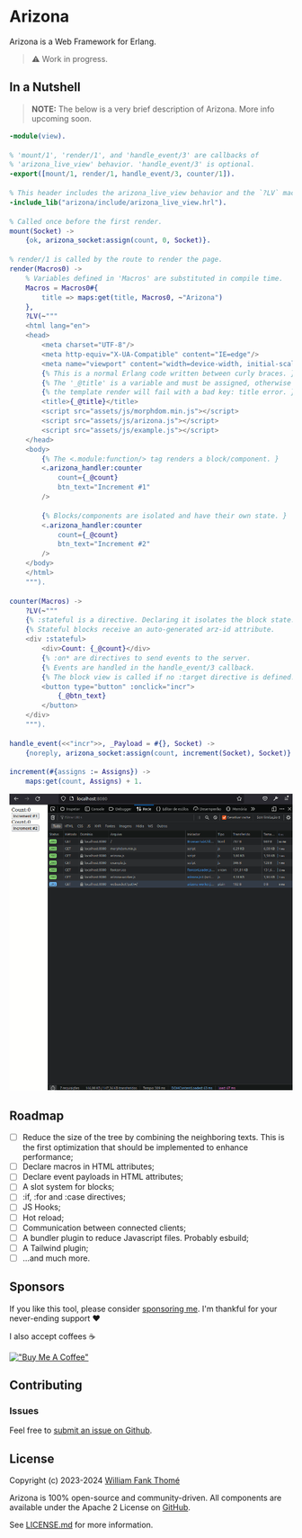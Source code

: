 # Arizona

Arizona is a Web Framework for Erlang.

> ⚠️ Work in progress.

## In a Nutshell

> **NOTE:** The below is a very brief description of Arizona. More
> info upcoming soon.

```erlang
-module(view).

% 'mount/1', 'render/1', and 'handle_event/3' are callbacks of
% 'arizona_live_view' behavior. 'handle_event/3' is optional.
-export([mount/1, render/1, handle_event/3, counter/1]).

% This header includes the arizona_live_view behavior and the `?LV` macro.
-include_lib("arizona/include/arizona_live_view.hrl").

% Called once before the first render.
mount(Socket) ->
    {ok, arizona_socket:assign(count, 0, Socket)}.

% render/1 is called by the route to render the page.
render(Macros0) ->
    % Variables defined in 'Macros' are substituted in compile time.
    Macros = Macros0#{
        title => maps:get(title, Macros0, ~"Arizona")
    },
    ?LV(~"""
    <html lang="en">
    <head>
        <meta charset="UTF-8"/>
        <meta http-equiv="X-UA-Compatible" content="IE=edge"/>
        <meta name="viewport" content="width=device-width, initial-scale=1.0"/>
        {% This is a normal Erlang code written between curly braces. }
        {% The '_@title' is a variable and must be assigned, otherwise }
        {% the template render will fail with a bad key: title error. }
        <title>{_@title}</title>
        <script src="assets/js/morphdom.min.js"></script>
        <script src="assets/js/arizona.js"></script>
        <script src="assets/js/example.js"></script>
    </head>
    <body>
        {% The <.module:function/> tag renders a block/component. }
        <.arizona_handler:counter
            count={_@count}
            btn_text="Increment #1"
        />

        {% Blocks/components are isolated and have their own state. }
        <.arizona_handler:counter
            count={_@count}
            btn_text="Increment #2"
        />
    </body>
    </html>
    """).

counter(Macros) ->
    ?LV(~"""
    {% :stateful is a directive. Declaring it isolates the block state. }
    {% Stateful blocks receive an auto-generated arz-id attribute.      }
    <div :stateful>
        <div>Count: {_@count}</div>
        {% :on* are directives to send events to the server.            }
        {% Events are handled in the handle_event/3 callback.           }
        {% The block view is called if no :target directive is defined. }
        <button type="button" :onclick="incr">
            {_@btn_text}
        </button>
    </div>
    """).

handle_event(<<"incr">>, _Payload = #{}, Socket) ->
    {noreply, arizona_socket:assign(count, increment(Socket), Socket)}.

increment(#{assigns := Assigns}) ->
    maps:get(count, Assigns) + 1.
```

![showcase](/assets/showcase.gif)

## Roadmap

- [ ] Reduce the size of the tree by combining the neighboring texts.
This is the first optimization that should be implemented to enhance performance;
- [ ] Declare macros in HTML attributes;
- [ ] Declare event payloads in HTML attributes;
- [ ] A slot system for blocks;
- [ ] :if, :for and :case directives;
- [ ] JS Hooks;
- [ ] Hot reload;
- [ ] Communication between connected clients;
- [ ] A bundler plugin to reduce Javascript files. Probably esbuild;
- [ ] A Tailwind plugin;
- [ ] ...and much more.

## Sponsors

If you like this tool, please consider [sponsoring me](https://github.com/sponsors/williamthome).
I'm thankful for your never-ending support :heart:

I also accept coffees :coffee:

[!["Buy Me A Coffee"](https://www.buymeacoffee.com/assets/img/custom_images/orange_img.png)](https://www.buymeacoffee.com/williamthome)

## Contributing

### Issues

Feel free to [submit an issue on Github](https://github.com/williamthome/arizona/issues/new).

## License

Copyright (c) 2023-2024 [William Fank Thomé](https://github.com/williamthome)

Arizona is 100% open-source and community-driven. All components are
available under the Apache 2 License on [GitHub](https://github.com/williamthome/arizona).

See [LICENSE.md](LICENSE.md) for more information.

